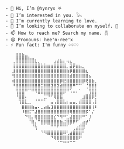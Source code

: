 ```
- 👋 Hi, I’m @hynryx ⛧
- 👀 I’m interested in you. 𓅂
- 🌱 I’m currently learning to love.
- 💞️ I’m looking to collaborate on myself. 🖤
- 📫 How to reach me? Search my name. 𓆣
- 😄 Pronouns: hee'n-ree'x ￼
- ⚡ Fun fact: I'm funny ♤♧♡♢
```
<!---
hynryx/hynryx is a ✨ special ✨ repository because its `README.md` (this file) appears on your GitHub profile.
You can click the Preview link to take a look at your changes.
--->
```
⠀⠀⠀⣿⣿⣷⣤⡀⠀⠀⠀⠀⠀⠀⠀⠀⠀⠀⠀⠀⠀⠀⠀⠀⠀⠀⠀⠀⠀⠀
⠀⠀⢀⣿⣿⣿⣿⣿⣿⣆⡀⠀⠀⠀⠀⣠⣴⣦⡄⢤⣄⠀⠀⠀⠀⠀⠀⠀⠀⠀
⠀⠀⢸⣿⣿⣿⣿⣿⣿⣿⣿⣷⣷⣶⣶⣿⣿⣿⣿⡀⣽⡿⣶⣦⡀⠀⠀⠀⠀⠀
⠀⠀⣸⣿⣿⣿⣿⣿⣿⣿⣿⣿⣿⣿⣿⣿⣿⣿⣿⣷⡿⣿⣿⣿⣿⣆⠀⠀⠀⠀
⠀⠀⢻⣿⣿⣿⣿⣿⣿⣿⣿⣿⣿⣿⣿⣿⣿⣿⣿⣿⣾⣿⣿⣿⣿⣿⣦⠀⠀⠀
⠀⠀⢾⣿⣿⣿⣿⣿⣿⣿⣿⣿⣿⣿⣿⣿⣿⡿⣟⣿⣿⣿⣿⣿⡿⢟⣿⣷⡀⠀
⠀⠀⠘⣿⣿⣿⣿⣿⣿⣿⣿⣭⣿⣿⣽⣿⣽⣾⣿⣿⣿⠛⠉⠉⠀⢈⣿⣿⡇⠀
⠀⠀⠀⢻⣿⣿⠛⠉⠛⠻⣿⣿⣿⣿⣿⣿⣿⣿⡿⠛⠡⠤⠄⠁⠀⠀⢻⣿⡇⠀
⠀⠀⠀⠘⣿⣿⠄⠀⠀⠀⠀⠀⣉⠙⠋⢿⣿⣯⠀⠀⠀⠀⠀⠀⣰⣿⣿⡿⡃⠀
⠀⠀⠀⠀⢹⣿⣇⣀⠀⠈⠉⠉⠁⠀⣤⢠⣿⣿⣧⡆⣤⣤⡀⣾⣿⣿⣿⢠⡇⠀
⠀⠀⠀⠀⠀⣿⣿⣿⣷⣤⠄⣀⣴⣧⣹⣿⣿⣿⣿⣿⣿⣿⣿⣿⣿⣿⣿⢸⠇⠀
⠀⠀⠀⠀⠀⠸⣿⣯⠉⣼⣿⣿⣿⣿⣿⣿⣿⣿⣿⣿⢿⣿⣿⣿⣿⡯⠁⡌⠀⠀
⠀⠀⠀⠀⠀⠀⠙⢿⡄⢿⣿⣿⣿⣿⣿⣎⠙⠻⠛⣁⣼⣿⣿⡿⠛⠁⡸⠀⠀⠀
⠀⠀⠀⠀⠀⠀⠀⠈⢿⡄⠉⣿⡿⣿⣿⣿⣿⣷⣬⣿⡿⠟⠋⢀⣴⡞⠁⠀⠀⠀
⠀⠀⠀⠀⠀⠀⠀⠀⠈⢳⠀⠀⠀⠀⠉⠉⠋⠉⠉⠁⠀⢀⣴⣿⡿⠀⠀⠀⠀⠀
⠀⠀⠀⠀⠀⠀⠀⠀⠀⠀⠀⠙⠻⣿⣿⣿⣿⣿⠿⢃⣴⣿⣿⣿⠃⠀⠀⠀⠀⠀
⠀⠀⠀⠀⠀⠀⠀⠀⠀⠀⠀⠀⠀⠀⠙⢿⣿⣿⣿⣿⣿⣿⣿⠟⠀⠀⠀⠀⠀⠀
⠀⠀⠀⠀⠀⠀⠀⠀⠀⠀⠀⠀⠀⠀⠀⠀⠈⠉⠛⠛⠉⠉⠀⠀⠀⠀⠀⠀⠀⠀
```
